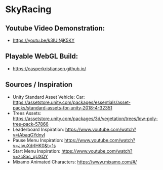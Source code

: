 # SkyRacing

## Youtube Video Demonstration: 
- https://youtu.be/k3IUlNjK5KY

## Playable WebGL Build: 
- https://casperkristiansen.github.io/

## Sources / Inspiration
- Unity Standard Asset Vehicle: Car: https://assetstore.unity.com/packages/essentials/asset-packs/standard-assets-for-unity-2018-4-32351
- Trees Assets: https://assetstore.unity.com/packages/3d/vegetation/trees/low-poly-tree-pack-57866
- Leaderboard Inspiration: https://www.youtube.com/watch?v=iAbaqGYdnyI
- Pause Menu Inspiration: https://www.youtube.com/watch?v=JivuXdrIHK0&t=1s
- Start Menu Inspiration: https://www.youtube.com/watch?v=zc8ac_qUXQY
- Mixamo Animated Characters: https://www.mixamo.com/#/
